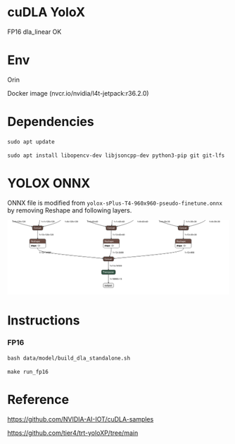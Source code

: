 # cuDLA YoloX


FP16 dla_linear OK


# Env


Orin


Docker image (nvcr.io/nvidia/l4t-jetpack:r36.2.0)


# Dependencies


`sudo apt update`


`sudo apt install libopencv-dev libjsoncpp-dev python3-pip git git-lfs`


# YOLOX ONNX


ONNX file is modified from `yolox-sPlus-T4-960x960-pseudo-finetune.onnx` by removing Reshape and following layers.

![image](figures/Screenshot.png "Remove")


# Instructions


### FP16


`bash data/model/build_dla_standalone.sh`

`make run_fp16`


# Reference


https://github.com/NVIDIA-AI-IOT/cuDLA-samples


https://github.com/tier4/trt-yoloXP/tree/main


